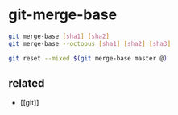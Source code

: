 # git-merge-base

```sh
git merge-base [sha1] [sha2]
git merge-base --octopus [sha1] [sha2] [sha3]
```
```sh
git reset --mixed $(git merge-base master @)
```
## related
- [[git]]
